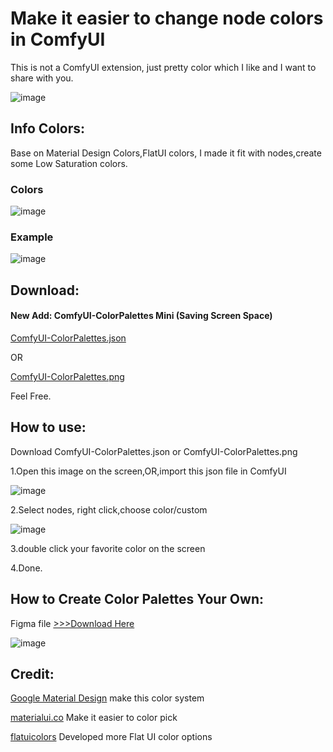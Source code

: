 # Make it easier to change node colors in ComfyUI
This is not a ComfyUI extension, just pretty color which I like and I want to share with you.

![image](https://github.com/meimeilook/ComfyUI-ColorPalettes/blob/main/assets/Thumbnail_1200.jpg)

## Info Colors:
Base on Material Design Colors,FlatUI colors, I made it fit with nodes,create some Low Saturation colors.

### Colors
![image](https://github.com/meimeilook/ComfyUI-ColorPalettes/blob/main/assets/colors.jpg)

### Example
![image](https://github.com/meimeilook/ComfyUI-ColorPalettes/blob/main/assets/preview.jpg)

## Download:

#### New Add: ComfyUI-ColorPalettes Mini (Saving Screen Space)

[ComfyUI-ColorPalettes.json](https://github.com/meimeilook/ComfyUI-ColorPalettes/blob/main/ComfyUI-ColorPalettes.json)

OR

[ComfyUI-ColorPalettes.png](https://github.com/meimeilook/ComfyUI-ColorPalettes/blob/main/ComfyUI-ColorPalettes.png)


Feel Free.

## How to use:
Download ComfyUI-ColorPalettes.json or ComfyUI-ColorPalettes.png

1.Open this image on the screen,OR,import this json file in ComfyUI

![image](https://github.com/meimeilook/ComfyUI-ColorPalettes/blob/main/assets/how_to_use-1.jpg)

2.Select nodes, right click,choose color/custom

![image](https://github.com/meimeilook/ComfyUI-ColorPalettes/blob/main/assets/how_to_use-2.jpg)

3.double click your favorite color on the screen

4.Done.


## How to Create Color Palettes Your Own: 
Figma file
[>>>Download Here](https://www.figma.com/community/file/1346736809617182452)

![image](https://github.com/meimeilook/ComfyUI-ColorPalettes/blob/main/assets/FigmaFile.jpg)


## Credit:
[Google Material Design](https://m2.material.io/design/color/the-color-system.html) make this color system

[materialui.co](https://materialui.co/colors) Make it easier to color pick

[flatuicolors](https://flatuicolors.com/)  Developed more Flat UI color options